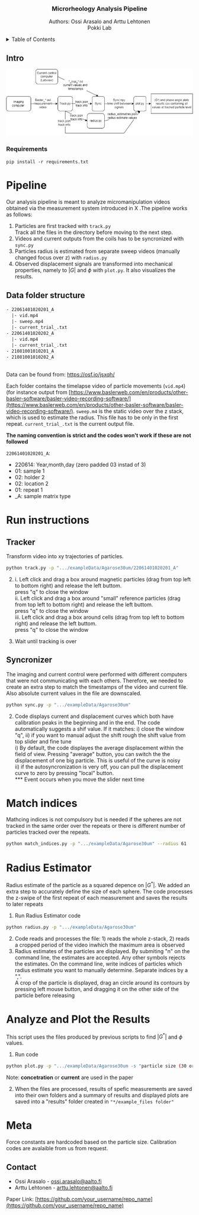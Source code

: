 <div id="top"></div>




<!-- PROJECT LOGO -->
<br />
<div align="center">

  <h3 align="center">Microrheology Analysis Pipeline</h3>

  <p align="center">
    Authors: Ossi Arasalo and Arttu Lehtonen
    <br />
    Pokki Lab
    <br />
  </p>
</div>



<!-- TABLE OF CONTENTS -->
<details>
  <summary>Table of Contents</summary>
  <ol>
    <li><a href="#intro">Intro</a> </li>
    <li><a href="#tracker">Tracker</a></li>
    <li><a href="#sync">Syncronizer</a></li>
    <li><a href="#radius">Radius Estimator</a></li>
    <li><a href="#fit">Fit and Visualize</a></li>
  </ol>
</details>

<!-- ABOUT THE PROJECT -->
## Intro

![Summary of the analysis process](Figure/analyze_flow.png)
 

### Requirements

```
pip install -r requirements.txt
```


# Pipeline

Our analysis pipeline is meant to analyze micromanipulation videos obtained via the measurement system introduced in X .The pipeline works as follows:

1. Particles are first tracked with ```track.py``` <br> Track all the files in the directory before moving to the next step.
2. Videos and current outputs from the coils has to be syncronized with ```sync.py```
3. Particles radius is estimated from separate sweep videos (manually changed focus over z) with ```radius.py```
4. Observed displacement signals are transformed into mechanical properties, namely to $|G|$ and $\phi$ with ```plot.py```. It also visualizes the results.

## Data folder structure 

```
- 22061401020201_A
  |- vid.mp4
  |- sweep.mp4
  |- current_trial_.txt
- 22061401020202_A
  |- vid.mp4
  |- current_trial_.txt
- 21081001010201_A
- 21081001010202_A
```

<br> Data can be found from: https://osf.io/jsxqh/ <br>

Each folder contains the timelapse video of particle movements (```vid.mp4```) (for instance output from [https://www.baslerweb.com/en/products/other-basler-software/basler-video-recording-software/](https://www.baslerweb.com/en/products/other-basler-software/basler-video-recording-software/). ```sweep.m4``` is the static video over the z stack, which is used to estimate the radius. This file has to be only in the first repeat. ```current_trial_.txt``` is the current output file.

**The naming convention is strict and the codes won't work if these are not followed**

```22061401020201_A```: 
* 220614: Year,month,day (zero padded 03 instad of 3)
* 01: sample 1
* 02: holder 2
* 02: location 2
* 01: repeat 1
* _A: sample matrix type

# Run instructions

## Tracker

Transform video into xy trajectories of particles.

```sh
python track.py -p ".../exampleData/Agarose30um/22061401020201_A"
```

2. i. Left click and drag a box around magnetic particles (drag from top left to bottom right) and release the left buttom. <br> press "q" to close the window <br>
 ii. Left click and drag a box around "small" reference particles (drag from top left to bottom right) and release the left buttom. <br> press "q" to close the window <br> iii. Left click and drag a box around cells (drag from top left to bottom right) and release the left buttom. <br> press "q" to close the window

3. Wait until tracking is over

## Syncronizer

The imaging and current control were performed with different computers that were not communicating with each others. Therefore, we needed to create an extra step to match the timestamps of the video and current file. Also absolute current values in the file are downscaled.

```sh
python sync.py -p ".../exampleData/Agarose30um"
```

2. Code displays current and displacement curves which both have calibration peaks in the beginning and in the end. The code automatically suggests a shif value. If it matches: i) close the window "q", ii) if you want to manual adjust the shift rough the shift value from top slider and fine tune <br>
   i) By default, the code displayes the average displacement within the field of view. Pressing "average" button, you can switch the the displacement of one big particle. This is useful of the curve is noisy<br>
   ii) if the autosyncronization is very off, you can pull the displacement curve to zero by pressing "local" button.<br>
  *** Event occurs when you move the slider next time<br>

# Match indices

Mathcing indices is not compulsory but is needed if the spheres are not tracked in the same order over the repeats or there is different number of particles tracked over the repeats.

```sh
python match_indices.py -p ".../exampleData/Agarose30um" --radius 61
```

# Radius Estimator

Radius estimate of the particle as a squared depence on |$G^*$|. We added an extra step to accurately define the size of each sphere. The code processes the z-swipe of the first repeat of each measurement and saves the results to later repeats

1. Run Radius Estimator code 
  ```sh
  python radius.py -p ".../exampleData/Agarose30um"
  ```
2. Code reads and processes the file: 1) reads the whole z-stack, 2) reads a cropped period of the video inwhich the maximum area is observed
3. Radius estimates of the particles are displayed. By submiting "n" on the command line, the estimates are accepted. Any other symbols rejects the estimates. On the command line, write indices of particles which radius estimate you want to manually determine. Separate indices by a ",". <br>
A crop of the particle is displayed, drag an circle around its contours by pressing left mouse button, and dragging it on the other side of the particle before releasing

# Analyze and Plot the Results

This script uses the files produced by previous scripts to find |$G^*$| and $\phi$ values. 

1. Run code 
  ```sh
  python plot.py -p ".../exampleData/Agarose30um -s "particle size (30 or 100 )" -l "x label of the plots (day/concetration/current/sample/holder/location)"
  ```
Note: **concetration** or **current** are used in the paper

2. When the files are processed, results of spefic measurements are saved into their own folders and a summary of results and displayed plots are saved into a "results" folder created in ``` "*/example_files folder" ``` 


# Meta 

Force constants are hardcoded based on the particle size. Calibration codes are avalaible from us from request.

<!-- CONTACT -->
## Contact

- Ossi Arasalo  - ossi.arasalo@aalto.fi
- Arttu Lehtonen  - arttu.lehtonen@aalto.fi

Paper Link: [https://github.com/your_username/repo_name](https://github.com/your_username/repo_name)

